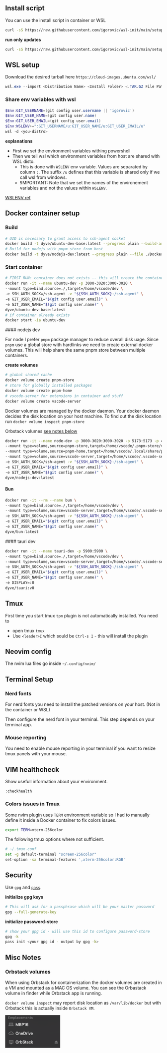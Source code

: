 ## Install script

You can use the install script in container or WSL

```bash
curl -sS https://raw.githubusercontent.com/igorovic/wsl-init/main/setup.sh | /bin/bash
```

**run only updates**

```bash
curl -sS https://raw.githubusercontent.com/igorovic/wsl-init/main/setup.sh | /bin/bash -s -- -u
```

## WSL setup

Download the desired tarball here `https://cloud-images.ubuntu.com/wsl/`

```powershell
wsl.exe --import <Distribution Name> <Install Folder> <.TAR.GZ File Path>
```

### Share env variables with wsl

```powershell
$Env:GIT_USERNAME=(git config user.username || 'igorovic')
$Env:GIT_USER_NAME=(git config user.name)
$Env:GIT_USER_EMAIL=(git config user.email)
$Env:WSLENV+=":GIT_USERNAME/u:GIT_USER_NAME/u:GIT_USER_EMAIL/u"
wsl -d <you-distro>
```

**explanations**

- First we set the environment variables withing powershell
- Then we tell wsl which environment variables from host are shared with WSL disto.
  - This is done with `WSLENV` env variable. Values are separated by column `:`. The suffix `/u` defines that this variable is shared only if we call wsl from windows.
  - !IMPORTANT: Note that we set the names of the environement variables and not the values within `WSLENV`.

[WSLENV ref](https://devblogs.microsoft.com/commandline/share-environment-vars-between-wsl-and-windows/)

## Docker container setup

### Build

```bash
# UID is necessary to grant access to ssh-agent socket
docker build -t dyve/ubuntu-dev-base:latest --progress plain --build-arg "UID=${UID}" --file ./Docker/ubuntu-dev-base.Dockerfile .
# Build for nodejs with pnpm store from host
docker build -t dyve/nodejs-dev:latest --progress plain --file ./Docker/nodejs.Dockerfile .
```

### Start container

```bash
# FIRST RUN: container does not exists -- this will create the container
docker run -it --name ubuntu-dev -p 3000-3020:3000-3020 \
--mount type=bind,source=./,target=/home/vscode/dev \
-e SSH_AUTH_SOCK=/ssh-agent -v "${SSH_AUTH_SOCK}:/ssh-agent" \
-e GIT_USER_EMAIL="$(git config user.email)" \
-e GIT_USER_NAME="$(git config user.name)" \
dyve/ubuntu-dev-base:latest
# if container already exists
docker start -ia ubuntu-dev
```

#### nodejs dev

For node I prefer `pnpm` package manager to reduce overall disk uage.
Since `pnpm` use a global store with hardlinks we need to create external docker volumes. This will help share the same pnpm store between multiple containers.

**create volumes**

```bash
# global shared cache
docker volume create pnpm-store
# store for globally installed packages
docker volume create pnpm-home
# vscode-server for extensions in container and stuff
docker volume create vscode-server
```

Docker volumes are managed by the docker daemon. Your docker daemon decides the disk location on your host machine.
To find out the disk location run `docker volume inspect pnpm-store`

Orbstack volumes [see notes below](#orbstack-volumes)

```bash
docker run -it --name node-dev -p 3000-3020:3000-3020 -p 5173:5173 -p 4321:4321 \
--mount type=volume,source=pnpm-store,target=/home/vscode/.pnpm-store/v3 \
--mount type=volume,source=pnpm-home,target=/home/vscode/.local/share/pnpm \
--mount type=volume,source=vscode-server,target=/home/vscode/.vscode-server \
-e SSH_AUTH_SOCK=/ssh-agent -v "${SSH_AUTH_SOCK}:/ssh-agent" \
-e GIT_USER_EMAIL="$(git config user.email)" \
-e GIT_USER_NAME="$(git config user.name)" \
dyve/nodejs-dev:latest
```

#### Bun

```bash
docker run -it --rm --name bun \
--mount type=bind,source=./,target=/home/vscode/dev \
--mount type=volume,source=vscode-server,target=/home/vscode/.vscode-server \
-e SSH_AUTH_SOCK=/ssh-agent -v "${SSH_AUTH_SOCK}:/ssh-agent" \
-e GIT_USER_EMAIL="$(git config user.email)" \
-e GIT_USER_NAME="$(git config user.name)" \
dyve/bun:latest
```

#### tauri dev

```bash
docker run -it --name tauri-dev -p 5900:5900 \
--mount type=bind,source=./,target=/home/vscode/dev \
--mount type=volume,source=vscode-server,target=/home/vscode/.vscode-server \
-e SSH_AUTH_SOCK=/ssh-agent -v "${SSH_AUTH_SOCK}:/ssh-agent" \
-e GIT_USER_EMAIL="$(git config user.email)" \
-e GIT_USER_NAME="$(git config user.name)" \
-e DISPLAY=:0
dyve/tauri:v0
```

## Tmux

First time you start tmux `tpm` plugin is not automatically installed. You need to

- open tmux `tmux`
- Use `<leader>I` which sould be `Ctrl-s I` - this will install the plugin

## Neovim config

The nvim lua files go inside `~/.config/nvim/`

## Terminal Setup

### Nerd fonts

For nerd fonts you need to install the patched versions on your host. (Not in the container or WSL)

Then configure the nerd font in your terminal. This step depends on your terminal app.

### Mouse reporting

You need to enable mouse reporting in your terminal if you want to resize tmux panels with your mouse.

## VIM healthcheck

Show usefull information about your environment.

```vimcmd
:checkhealth
```

### Colors issues in Tmux

Some nvim plugin uses `TERM` environment variable so I had to manually define it inside a Docker container to fix colors issues.

```bash
export TERM=xterm-256color
```

The following tmux options where not sufficient.

```bash
# ~/.tmux.conf
set -g default-terminal "screen-256color"
set-option -sa terminal-features ',xterm-256color:RGB'
```

## Security

Use `gpg` and [`pass`](https://www.passwordstore.org/).

**initialize gpg keys**

```bash
# This will ask for a passphrase which will be your master password
gpg --full-generate-key
```

**initialize password-store**

```bash
# show your gpg id - will use this id to configure password-store
gpg -k
pass init <your gpg id - output by gpg -k>
```

## Misc Notes

### Orbstack volumes

When using Orbstack for containerization the docker volumes are created in a VM and mounted as a MAC OS volume. You can see the Orbastack volume in finder while Orbstack app is running.

`docker volume inspect` may report disk location as `/var/lib/docker` but with Orbstack this is actually inside `Orbstack VM`.

![finder volumes](assets/finder-volumes.png)
